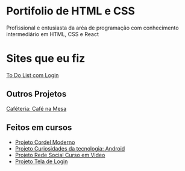 # Portifolio de HTML e CSS
 
 Profissional e entusiasta da aréa de programação com conhecimento intermediário em HTML, CSS e React

 <h1>Sites que eu fiz</h1>
 <a href="https://joseitalop.github.io/R_to_do_list/"> To Do List com Login </a>

<h2> Outros Projetos</h2>
<a href="https://joseitalop.github.io/Cafeteria/"> Caféteria: Café na Mesa </a>

<h2> Feitos em cursos </h2>
<ul>
    <li><a href="https://joseitalop.github.io/Cordel/">Projeto Cordel Moderno</a></li>
    <li><a href="https://joseitalop.github.io/Curiosidades-da-tecnologia-Desafio-android/">Projeto Curiosidades da tecnologia: Android</a></li>
    <li><a href="https://joseitalop.github.io/Rede-social/"> Projeto Rede Social Curso em Video </a></li>
    <li><a href="https://joseitalop.github.io/Tela-login/"> Projeto Tela de Login </a></li>
</ul>
